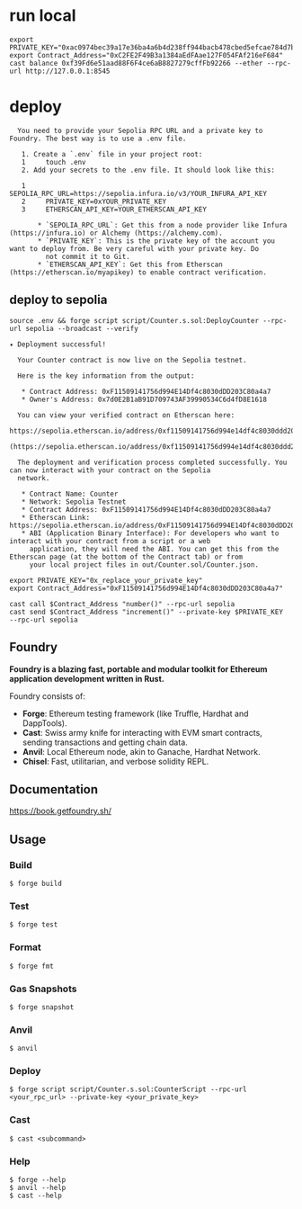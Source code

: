 # run  local
```
export PRIVATE_KEY="0xac0974bec39a17e36ba4a6b4d238ff944bacb478cbed5efcae784d7bf4f2ff80"
export Contract_Address="0xC2FE2F49B3a1384aEdFAae127F054FAf216eF684"
cast balance 0xf39Fd6e51aad88F6F4ce6aB8827279cffFb92266 --ether --rpc-url http://127.0.0.1:8545
```

# deploy
```
  You need to provide your Sepolia RPC URL and a private key to Foundry. The best way is to use a .env file.

   1. Create a `.env` file in your project root:
   1     touch .env
   2. Add your secrets to the .env file. It should look like this:

   1     SEPOLIA_RPC_URL=https://sepolia.infura.io/v3/YOUR_INFURA_API_KEY
   2     PRIVATE_KEY=0xYOUR_PRIVATE_KEY
   3     ETHERSCAN_API_KEY=YOUR_ETHERSCAN_API_KEY

       * `SEPOLIA_RPC_URL`: Get this from a node provider like Infura (https://infura.io) or Alchemy (https://alchemy.com).
       * `PRIVATE_KEY`: This is the private key of the account you want to deploy from. Be very careful with your private key. Do
         not commit it to Git.
       * `ETHERSCAN_API_KEY`: Get this from Etherscan (https://etherscan.io/myapikey) to enable contract verification.

```

## deploy to sepolia
```
source .env && forge script script/Counter.s.sol:DeployCounter --rpc-url sepolia --broadcast --verify
```

```
✦ Deployment successful!

  Your Counter contract is now live on the Sepolia testnet.

  Here is the key information from the output:

   * Contract Address: 0xF11509141756d994E14Df4c8030dDD203C80a4a7
   * Owner's Address: 0x7d0E2B1aB91D709743AF39990534C6d4fD8E1618

  You can view your verified contract on Etherscan here:
  https://sepolia.etherscan.io/address/0xf11509141756d994e14df4c8030ddd203c80a4a7 
  (https://sepolia.etherscan.io/address/0xf11509141756d994e14df4c8030ddd203c80a4a7)

  The deployment and verification process completed successfully. You can now interact with your contract on the Sepolia
  network.

```

```
   * Contract Name: Counter
   * Network: Sepolia Testnet
   * Contract Address: 0xF11509141756d994E14Df4c8030dDD203C80a4a7
   * Etherscan Link: https://sepolia.etherscan.io/address/0xF11509141756d994E14Df4c8030dDD203C80a4a7
   * ABI (Application Binary Interface): For developers who want to interact with your contract from a script or a web
     application, they will need the ABI. You can get this from the Etherscan page (at the bottom of the Contract tab) or from
     your local project files in out/Counter.sol/Counter.json.

```


```
export PRIVATE_KEY="0x_replace_your_private_key"
export Contract_Address="0xF11509141756d994E14Df4c8030dDD203C80a4a7"

cast call $Contract_Address "number()" --rpc-url sepolia  
cast send $Contract_Address "increment()" --private-key $PRIVATE_KEY   --rpc-url sepolia
```

## Foundry

**Foundry is a blazing fast, portable and modular toolkit for Ethereum application development written in Rust.**

Foundry consists of:

-   **Forge**: Ethereum testing framework (like Truffle, Hardhat and DappTools).
-   **Cast**: Swiss army knife for interacting with EVM smart contracts, sending transactions and getting chain data.
-   **Anvil**: Local Ethereum node, akin to Ganache, Hardhat Network.
-   **Chisel**: Fast, utilitarian, and verbose solidity REPL.

## Documentation

https://book.getfoundry.sh/

## Usage

### Build

```shell
$ forge build
```

### Test

```shell
$ forge test
```

### Format

```shell
$ forge fmt
```

### Gas Snapshots

```shell
$ forge snapshot
```

### Anvil

```shell
$ anvil
```

### Deploy

```shell
$ forge script script/Counter.s.sol:CounterScript --rpc-url <your_rpc_url> --private-key <your_private_key>
```

### Cast

```shell
$ cast <subcommand>
```

### Help

```shell
$ forge --help
$ anvil --help
$ cast --help
```
